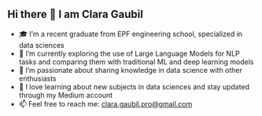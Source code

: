 ## Hi there 👋 I am Clara Gaubil

- 🎓 I’m a recent graduate from EPF engineering school, specialized in data sciences  
- 🤖 I’m currently exploring the use of Large Language Models for NLP tasks and comparing them with traditional ML and deep learning models  
- 🌱 I’m passionate about sharing knowledge in data science with other enthusiasts  
- 📖 I love learning about new subjects in data sciences and stay updated through my Medium account  
- 📫 Feel free to reach me: clara.gaubil.pro@gmail.com  
